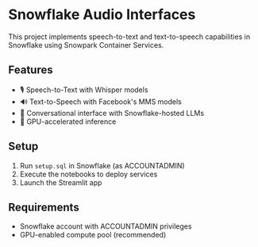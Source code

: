 # Snowflake Audio Interfaces

This project implements speech-to-text and text-to-speech capabilities in Snowflake using Snowpark Container Services.

## Features
- 🎙️ Speech-to-Text with Whisper models
- 🔊 Text-to-Speech with Facebook's MMS models
- 💬 Conversational interface with Snowflake-hosted LLMs
- 🚀 GPU-accelerated inference

## Setup
1. Run `setup.sql` in Snowflake (as ACCOUNTADMIN)
2. Execute the notebooks to deploy services
3. Launch the Streamlit app

## Requirements
- Snowflake account with ACCOUNTADMIN privileges
- GPU-enabled compute pool (recommended)
